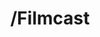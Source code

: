 ---
title:         "/Filmcast"
description:   "A film and movie podcast for the masses."
url-thumbnail: "http://www.slashfilm.com/slashfilmpodcastblack.jpg"
url-rss:       "http://feeds.feedburner.com/filmcast"
url-web:       "http://slashfilm.com/filmcast"
url-itunes:    "https://itunes.apple.com/us/podcast/the-filmcast/id281400220?mt=2&uo=4"
tags:         [movies, culture]
---